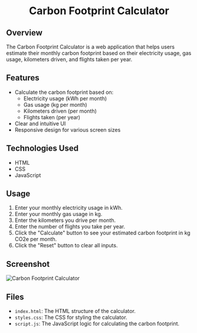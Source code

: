 # <p align="center">Carbon Footprint Calculator</p>

## Overview
The Carbon Footprint Calculator is a web application that helps users estimate their monthly carbon footprint based on their electricity usage, gas usage, kilometers driven, and flights taken per year. 

## Features
- Calculate the carbon footprint based on:
  - Electricity usage (kWh per month)
  - Gas usage (kg per month)
  - Kilometers driven (per month)
  - Flights taken (per year)
- Clear and intuitive UI
- Responsive design for various screen sizes

## Technologies Used
- HTML
- CSS
- JavaScript

## Usage
1. Enter your monthly electricity usage in kWh.
2. Enter your monthly gas usage in kg.
3. Enter the kilometers you drive per month.
4. Enter the number of flights you take per year.
5. Click the "Calculate" button to see your estimated carbon footprint in kg CO2e per month.
6. Click the "Reset" button to clear all inputs.

## Screenshot
![Carbon Footprint Calculator](https://github.com/Antiquely3059/CalcDiverse/blob/04d73d5518fbb724dae719ffbc405aff0edd0f3b/Calculators/Carbon-Footprint-Calculator/assets/Screenshot.png)

## Files
- `index.html`: The HTML structure of the calculator.
- `styles.css`: The CSS for styling the calculator.
- `script.js`: The JavaScript logic for calculating the carbon footprint.
